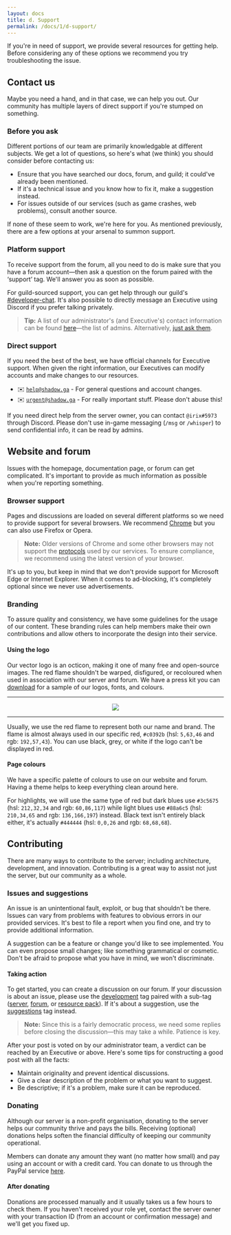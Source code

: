 ```yaml
---
layout: docs
title: d. Support
permalink: /docs/1/d-support/
---
```

If you're in need of support, we provide several resources for getting help.
Before considering any of these options we recommend you try troubleshooting the issue.

## Contact us
Maybe you need a hand, and in that case, we can help you out.
Our community has multiple layers of direct support if you're stumped on something.

### Before you ask
Different portions of our team are primarily knowledgable at different subjects.
We get a lot of questions, so here's what (we think) you should consider before contacting us:

* Ensure that you have searched our docs, forum, and guild; it could've already been mentioned.
* If it's a technical issue and you know how to fix it, make a suggestion instead.
* For issues outside of our services (such as game crashes, web problems), consult another source.

If none of these seem to work, we're here for you.
As mentioned previously, there are a few options at your arsenal to summon support.

### Platform support
To receive support from the forum, all you need to do is make sure that you have a forum account—then ask a question on the forum paired with the ‘support’ tag.
We'll answer you as soon as possible.

For guild-sourced support, you can get help through our guild's [#developer-chat](https://shadow.ga/docs/#channels).
It's also possible to directly message an Executive using Discord if you prefer talking privately.

> **Tip:** A list of our administrator's (and Executive's) contact information can be found [here](https://f.shadow.ga/d/5-list-of-administrators-12-2017)—the list of admins. Alternatively, [just ask them](https://shadow.ga/docs/#connection).

### Direct support
If you need the best of the best, we have official channels for Executive support.
When given the right information, our Executives can modify accounts and make changes to our resources.

 * ✉️ [`help@shadow.ga`](mailto:help@shadow.ga) - For general questions and account changes.
 * ✉️ [`urgent@shadow.ga`](mailto:urgent@shadow.ga) - For really important stuff. Please don't abuse this!

If you need direct help from the server owner, you can contact `@irix#5973` through Discord.
Please don't use in-game messaging (`/msg` or `/whisper`) to send confidential info, it can be read by admins.

## Website and forum
Issues with the homepage, documentation page, or forum can get complicated.
It's important to provide as much information as possible when you're reporting something.

### Browser support
Pages and discussions are loaded on several different platforms so we need to provide support for several browsers.
We recommend [Chrome](https://www.google.com/chrome/browser) but you can also use Firefox or Opera.

> **Note:** Older versions of Chrome and some other browsers may not support the [protocols](https://shadow.ga/docs/2/d-security/#web-encryption) used by our services. To ensure compliance, we recommend using the latest version of your browser.

It's up to you, but keep in mind that we don't provide support for Microsoft Edge or Internet Explorer.
When it comes to ad-blocking, it's completely optional since we never use advertisements.

### Branding
To assure quality and consistency, we have some guidelines for the usage of our content.
These branding rules can help members make their own contributions and allow others to incorporate the design into their service.

#### Using the logo
Our vector logo is an octicon, making it one of many free and open-source images.
The red flame shouldn't be warped, disfigured, or recoloured when used in association with our server and forum.
We have a press kit you can [download](https://shadow.ga/img/presskit.zip) for a sample of our logos, fonts, and colours.

---

<div style="text-align: center; margin-top: 15px;"><img src="https://shadow.ga/img/logo-small.svg"></div>

---

Usually, we use the red flame to represent both our name and brand.
The flame is almost always used in our specific red, `#c0392b` (hsl: `5,63,46` and rgb: `192,57,43`).
You can use black, grey, or white if the logo can't be displayed in red.

#### Page colours
We have a specific palette of colours to use on our website and forum.
Having a theme helps to keep everything clean around here.

For highlights, we will use the same type of red but dark blues use `#3c5675` (hsl: `212,32,34` and rgb: `60,86,117`) while light blues use `#88a6c5` (hsl: `210,34,65` and rgb: `136,166,197`) instead.
Black text isn't entirely black either, it's actually `#444444` (hsl: `0,0,26` and rgb: `68,68,68`).

## Contributing
There are many ways to contribute to the server; including architecture, development, and innovation.
Contributing is a great way to assist not just the server, but our community as a whole.

### Issues and suggestions
An issue is an unintentional fault, exploit, or bug that shouldn't be there.
Issues can vary from problems with features to obvious errors in our provided services.
It's best to file a report when you find one, and try to provide additional information.

A suggestion can be a feature or change you'd like to see implemented.
You can even propose small changes; like something grammatical or cosmetic.
Don't be afraid to propose what you have in mind, we won't discriminate.

#### Taking action
To get started, you can create a discussion on our forum.
If your discussion is about an issue, please use the [development](https://f.shadow.ga/t/dev) tag paired with a sub-tag ([server](https://f.shadow.ga/t/dev-server), [forum](https://f.shadow.ga/t/dev-forum), or [resource pack](https://f.shadow.ga/t/dev-rp)).
If it's about a suggestion, use the [suggestions](https://f.shadow.ga/t/sugg) tag instead.

> **Note:** Since this is a fairly democratic process, we need some replies before closing the discussion—this may take a while. Patience is key.

After your post is voted on by our administrator team, a verdict can be reached by an Executive or above.
Here's some tips for constructing a good post with all the facts:

* Maintain originality and prevent identical discussions.
* Give a clear description of the problem or what you want to suggest.
* Be descriptive; if it's a problem, make sure it can be reproduced.

### Donating
Although our server is a non-profit organisation, donating to the server helps our community thrive and pays the bills.
Receiving (optional) donations helps soften the financial difficulty of keeping our community operational.

Members can donate any amount they want (no matter how small) and pay using an account or with a credit card.
You can donate to us through the PayPal service [here](https://paypal.me/shadowga).

#### After donating
Donations are processed manually and it usually takes us a few hours to check them.
If you haven't received your role yet, contact the server owner with your transaction ID (from an account or confirmation message) and we'll get you fixed up.
